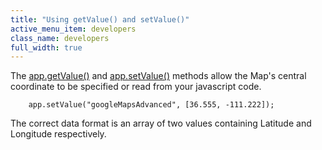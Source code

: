 ```yaml
---
title: "Using getValue() and setValue()"
active_menu_item: developers
class_name: developers
full_width: true
---
```



The [app.getValue()](/developers/documentation/scripting-apis/client-api/widget-data-state-manipulation/refgetvalue) and [app.setValue()](/developers/documentation/scripting-apis/client-api/widget-data-state-manipulation/refsetvalue) methods allow the Map's central coordinate to be specified or read from your javascript code.

        app.setValue("googleMapsAdvanced", [36.555, -111.222]);
   

The correct data format is an array of two values containing Latitude and Longitude respectively.

